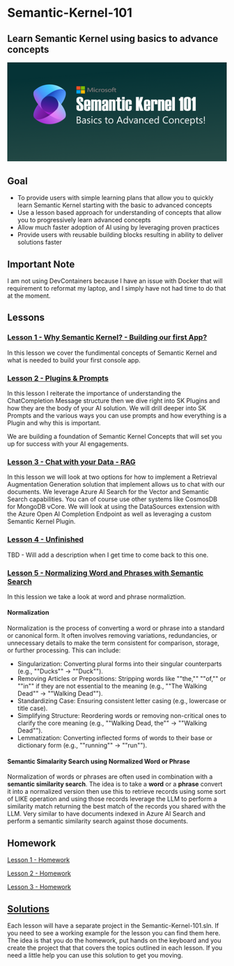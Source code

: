 # Semantic-Kernel-101
## Learn Semantic Kernel using basics to advance concepts
![SK-101-Logo](./assets/images/MSFT_SK-101_Banner.png)

## Goal
- To provide users with simple learning plans that allow you to quickly learn Semantic Kernel starting with the basic to advanced concepts 
- Use a lesson based approach for understanding of concepts that allow you to progressively learn advanced concepts 
- Allow much faster adoption of AI using by leveraging proven practices
- Provide users with reusable building blocks resulting in ability to deliver solutions faster

## Important Note
I am not using DevContainers because I have an issue with Docker that will requirement to reformat my laptop, and I simply have not had time to do that at the moment.

## Lessons
### [Lesson 1 - Why Semantic Kernel? - Building our first App?](./lessons/lesson-1/README.md)
In this lesson we cover the fundimental concepts of Semantic Kernel and what is needed to build your first console app.

### [Lesson 2 - Plugins & Prompts](./lessons/lesson-2/README.md)
In this lesson I reiterate the importance of understanding the ChatCompletion Message structure then we dive right into SK Plugins and how they are the body of your AI solution.  We will drill deeper into SK Prompts and the various ways you can use prompts and how everything is a Plugin and why this is important. 

We are building a foundation of Semantic Kernel Concepts that will set you up for success with your AI engagements.  

### [Lesson 3 - Chat with your Data - RAG](./lessons/lesson-3/README.md)
In this lesson we will look at two options for how to implement a Retrieval Augmentation Generation solution that implement allows us to chat with our documents.  We leverage Azure AI Search for the Vector and Semantic Search capabilities.   You can of course use other systems like CosmosDB for MongoDB vCore.  We will look at using the DataSources extension with the Azure Open AI Completion Endpoint as well as leveraging a custom Semantic Kernel Plugin. 

### [Lesson 4 - Unfinished](./lessons/lesson-3/README.md)
TBD - Will add a description when I get time to come back to this one.

### [Lesson 5 - Normalizing Word and Phrases with Semantic Search](./lessons/lesson-5/README.md)
In this lession we take a look at word and phrase normaliztion.  

#### Normalization
Normalization is the process of converting a word or phrase into a standard or canonical form. It often involves removing variations, redundancies, or unnecessary details to make the term consistent for comparison, storage, or further processing. This can include:        

- Singularization: Converting plural forms into their singular counterparts (e.g., ""Ducks"" → ""Duck"").
- Removing Articles or Prepositions: Stripping words like ""the,"" ""of,"" or ""in"" if they are not essential to the meaning (e.g., ""The Walking Dead"" → ""Walking Dead"").
- Standardizing Case: Ensuring consistent letter casing (e.g., lowercase or title case).
- Simplifying Structure: Reordering words or removing non-critical ones to clarify the core meaning (e.g., ""Walking Dead, the"" → ""Walking Dead"").
- Lemmatization: Converting inflected forms of words to their base or dictionary form (e.g., ""running"" → ""run"").

#### Semantic Simalarity Search using Normalized Word or Phrase
Normalization of words or phrases are often used in combination with a **semantic similarity search**.  The idea is to take a **word** or a **phrase** convert it into a normalized version then use this to retrieve records using some sort of LIKE operation and using those records leverage the LLM to perform a similarity match returning the best match of the records you shared with the LLM.  Very similar to have documents indexed in Azure AI Search and perform a semantic similarity search against those documents.  

## Homework
[Lesson 1 - Homework](/homework/lesson-1/README.md)

[Lesson 2 - Homework](/homework/lesson-2/README.MD)

[Lesson 3 - Homework](/homework/lesson-3/README.md)

## [Solutions](/solutions/README.MD)
Each lesson will have a separate project in the Semantic-Kernel-101.sln.  If you need to see a working example for the lesson you can find them here.  The idea is that you do the homework, put hands on the keyboard and you create the project that that covers the topics outlined in each lesson.  If you need a little help you can use this solution to get you moving.
